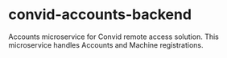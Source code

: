 # convid-accounts-backend
Accounts microservice for Convid remote access solution. This microservice handles Accounts and Machine registrations.
